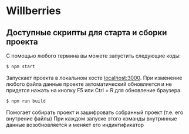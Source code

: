 # Willberries

## Доступные скрипты для старта и сборки проекта
С помощью любого термина вы можете запустить следующие коды:

```bash
$ npm start
```
Запускает проекта в локальном хосте [localhost:3000](http://localhost:3000). При изменение любого файла данные проекте автоматический обновляется и не придется нажать на кнопку F5 или Ctrl + R для обновление браузера.

```bash
$ npm run build
```
Помогает собирать проект и зашифровать собранный проект (т.е. его внутрение файлы)
При каждом запуске этого команды внутринные данные возобновляется и меняет его индинтификатор
